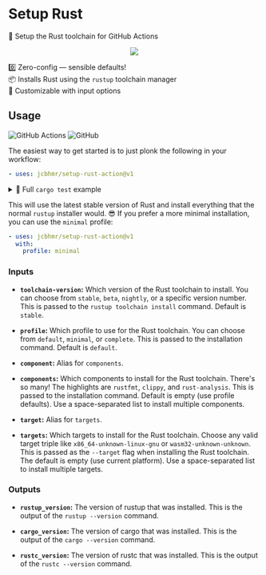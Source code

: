 # Setup Rust

🦀 Setup the Rust toolchain for GitHub Actions

<div align="center">

![](https://picsum.photos/600/400)

</div>

0️⃣ Zero-config &mdash; sensible defaults! \
📦 Installs Rust using the `rustup` toolchain manager \
🧰 Customizable with input options

## Usage

![GitHub Actions](https://img.shields.io/static/v1?style=for-the-badge&message=GitHub+Actions&color=2088FF&logo=GitHub+Actions&logoColor=FFFFFF&label=)
![GitHub](https://img.shields.io/static/v1?style=for-the-badge&message=GitHub&color=181717&logo=GitHub&logoColor=FFFFFF&label=)

The easiest way to get started is to just plonk the following in your workflow:

```yml
- uses: jcbhmr/setup-rust-action@v1
```

<details><summary>📄 Full <code>cargo test</code> example</summary>

```yml
on: push
jobs:
  test-cargo:
    runs-on: ubuntu-latest
    steps:
      - uses: actions/checkout@v3
      - uses: jcbhmr/setup-rust-action@v1
      - run: cargo test
```

</details>

This will use the latest stable version of Rust and install everything that the
normal `rustup` installer would. 😎 If you prefer a more minimal installation,
you can use the `minimal` profile:

```yml
- uses: jcbhmr/setup-rust-action@v1
  with:
    profile: minimal
```

### Inputs

- **`toolchain-version`:** Which version of the Rust toolchain to install. You
  can choose from `stable`, `beta`, `nightly`, or a specific version number.
  This is passed to the `rustup toolchain install` command. Default is `stable`.

- **`profile`:** Which profile to use for the Rust toolchain. You can choose
  from `default`, `minimal`, or `complete`. This is passed to the installation
  command. Default is `default`.

- **`component`:** Alias for `components`.

- **`components`:** Which components to install for the Rust toolchain.
  There's so many! The highlights are `rustfmt`, `clippy`, and `rust-analysis`.
  This is passed to the installation command. Default is empty (use profile
  defaults). Use a space-separated list to install multiple components.

- **`target`:** Alias for `targets`.

- **`targets`:** Which targets to install for the Rust toolchain. Choose any
  valid target triple like `x86_64-unknown-linux-gnu` or
  `wasm32-unknown-unknown`. This is passed as the `--target` flag when
  installing the Rust toolchain. The default is empty (use current platform).
  Use a space-separated list to install multiple targets.

### Outputs

- **`rustup_version`:** The version of rustup that was installed. This is the
  output of the `rustup --version` command.

- **`cargo_version`:** The version of cargo that was installed. This is the
  output of the `cargo --version` command.

- **`rustc_version`:** The version of rustc that was installed. This is the
  output of the `rustc --version` command.
